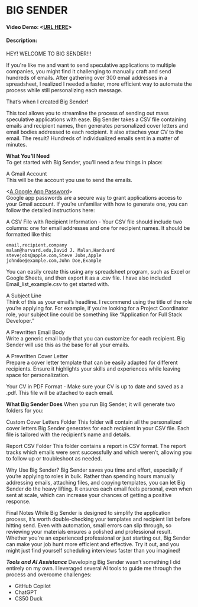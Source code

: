 # BIG SENDER
#### Video Demo:  <[URL HERE](https://youtu.be/oU58sH_cYTc)>
#### Description:

HEY!
WELCOME TO BIG SENDER!!!

If you're like me and want to send speculative applications to multiple companies, you might find it challenging to manually craft and send hundreds of emails. After gathering over 300 email addresses in a spreadsheet, I realized I needed a faster, more efficient way to automate the process while still personalizing each message.

That’s when I created Big Sender!

This tool allows you to streamline the process of sending out mass speculative applications with ease. Big Sender takes a CSV file containing emails and recipient names, then generates personalized cover letters and email bodies addressed to each recipient. It also attaches your CV to the email. The result? Hundreds of individualized emails sent in a matter of minutes.

**What You’ll Need**  
To get started with Big Sender, you’ll need a few things in place:

A Gmail Account  
This will be the account you use to send the emails.

<[A Google App Password](https://support.google.com/accounts/answer/185833?hl=en)>  
Google app passwords are a secure way to grant applications access to your Gmail account. If you’re unfamiliar with how to generate one, you can follow the detailed instructions here:

A CSV File with Recipient Information - Your CSV file should include two columns: one for email addresses and one for recipient names. It should be formatted like this:

```  
email,recipient,company  
malan@harvard.edu,David J. Malan,Hardvard  
stevejobs@apple.com,Steve Jobs,Apple  
johndoe@example.com,John Doe,Example  
```  

You can easily create this using any spreadsheet program, such as Excel or Google Sheets, and then export it as a .csv file.
I have also included Email_list_example.csv to get started with.


A Subject Line  
Think of this as your email’s headline. I recommend using the title of the role you’re applying for. For example, if you’re looking for a Project Coordinator role, your subject line could be something like “Application for Full Stack Developer.”

A Prewritten Email Body   
Write a generic email body that you can customize for each recipient. Big Sender will use this as the base for all your emails.

A Prewritten Cover Letter  
Prepare a cover letter template that can be easily adapted for different recipients. Ensure it highlights your skills and experiences while leaving space for personalization.

Your CV in PDF Format - Make sure your CV is up to date and saved as a .pdf. This file will be attached to each email.

**What Big Sender Does**
When you run Big Sender, it will generate two folders for you:

Custom Cover Letters Folder
This folder will contain all the personalized cover letters Big Sender generates for each recipient in your CSV file. Each file is tailored with the recipient’s name and details.

Report CSV Folder
This folder contains a report in CSV format. The report tracks which emails were sent successfully and which weren’t, allowing you to follow up or troubleshoot as needed.

Why Use Big Sender?
Big Sender saves you time and effort, especially if you’re applying to roles in bulk. Rather than spending hours manually addressing emails, attaching files, and copying templates, you can let Big Sender do the heavy lifting. It ensures each email feels personal, even when sent at scale, which can increase your chances of getting a positive response.

Final Notes
While Big Sender is designed to simplify the application process, it’s worth double-checking your templates and recipient list before hitting send. Even with automation, small errors can slip through, so reviewing your materials ensures a polished and professional result.
Whether you're an experienced professional or just starting out, Big Sender can make your job hunt more efficient and effective. Try it out, and you might just find yourself scheduling interviews faster than you imagined!


***Tools and AI Assistance***
Developing Big Sender wasn’t something I did entirely on my own. I leveraged several AI tools to guide me through the process and overcome challenges:
- GitHub Copilot 
- ChatGPT 
- CS50 Duck


